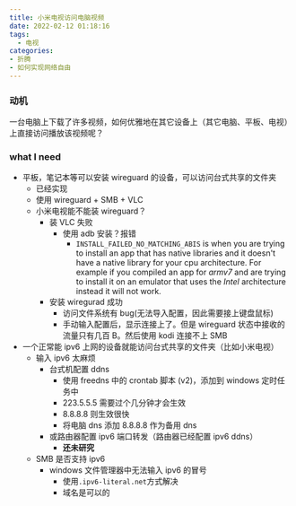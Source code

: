 ```yaml
---
title: 小米电视访问电脑视频
date: 2022-02-12 01:18:16
tags:
  - 电视
categories:
- 折腾
- 如何实现网络自由
---
```


### 动机

一台电脑上下载了许多视频，如何优雅地在其它设备上（其它电脑、平板、电视）上直接访问播放该视频呢？
<!-- more -->

### what I need

- 平板，笔记本等可以安装 wireguard 的设备，可以访问台式共享的文件夹
  - 已经实现
  - 使用 wireguard + SMB + VLC
  - 小米电视能不能装 wireguard？
    - 装 VLC 失败
      - 使用 adb 安装？报错
        - `INSTALL_FAILED_NO_MATCHING_ABIS` is when you are trying to install an app that has native libraries and it doesn't have a native library for your cpu architecture. For example if you compiled an app for _armv7_ and are trying to install it on an emulator that uses the _Intel_ architecture instead it will not work.
    - 安装 wiregurad 成功
      - 访问文件系统有 bug(无法导入配置，因此需要接上键盘鼠标)
      - 手动输入配置后，显示连接上了。但是 wireguard 状态中接收的流量只有几百 B。然后使用 kodi 连接不上 SMB
- 一个正常能 ipv6 上网的设备就能访问台式共享的文件夹（比如小米电视）
  - 输入 ipv6 太麻烦
    - 台式机配置 ddns
      - 使用 freedns 中的 crontab 脚本 (v2)，添加到 windows 定时任务中
      - 223.5.5.5 需要过个几分钟才会生效
      - 8.8.8.8 则生效很快
      - 将电脑 dns 添加 8.8.8.8 作为备用 dns
    - 或路由器配置 ipv6 端口转发（路由器已经配置 ipv6 ddns）
      - **还未研究**
  - SMB 是否支持 ipv6
    - windows 文件管理器中无法输入 ipv6 的冒号
      - 使用`.ipv6-literal.net`方式解决
      - 域名是可以的

